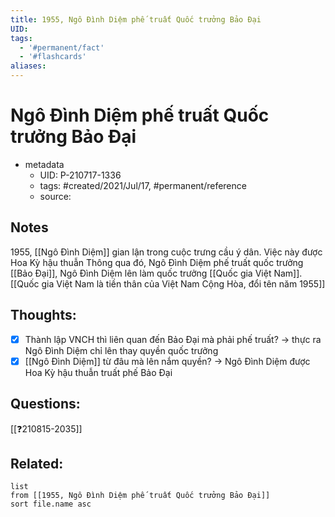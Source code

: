 ```yaml
---
title: 1955, Ngô Đình Diệm phế truất Quốc trưởng Bảo Đại
UID: 
tags:
  - '#permanent/fact'
  - '#flashcards'
aliases: 
---
```


# Ngô Đình Diệm phế truất Quốc trưởng Bảo Đại

- metadata
	- UID: P-210717-1336
	- tags: #created/2021/Jul/17, #permanent/reference
	- source: 

## Notes
1955, [[Ngô Đình Diệm]] gian lận trong cuộc trưng cầu ý dân. Việc này được Hoa Kỳ hậu thuẫn Thông qua đó, Ngô Đình Diệm phế truất quốc trưởng [[Bảo Đại]], Ngô Đình Diệm lên làm quốc trưởng [[Quốc gia Việt Nam]]. [[Quốc gia Việt Nam là tiền thân của Việt Nam Cộng Hòa, đổi tên năm 1955]]


## Thoughts:
- [x] Thành lập VNCH thì liên quan đến Bảo Đại mà phải phế truất? -> thực ra Ngô Đình Diệm chỉ lên thay quyền quốc trưởng
- [x] [[Ngô Đình Diệm]] từ đâu mà lên nắm quyền? -> Ngô Đình Diệm được Hoa Kỳ hậu thuẫn truất phế Bảo Đại

## Questions:
[[❓210815-2035]]

## Related:
```dataview
list
from [[1955, Ngô Đình Diệm phế truất Quốc trưởng Bảo Đại]]
sort file.name asc
```

